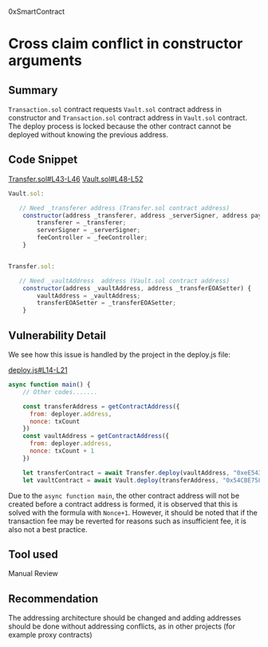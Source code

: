 0xSmartContract
# Cross claim conflict in constructor arguments

## Summary
`Transaction.sol`  contract requests ```Vault.sol``` contract address in constructor and ```Transaction.sol``` contract address in ```Vault.sol``` contract. The deploy process is locked because the other contract cannot be deployed without knowing the previous address.

## Code Snippet

[Transfer.sol#L43-L46](https://github.com/sherlock-audit/2022-09-harpie-0xSmartContract/blob/master/contracts/contracts/Transfer.sol#L43-L46)
[Vault.sol#L48-L52](https://github.com/sherlock-audit/2022-09-harpie-0xSmartContract/blob/master/contracts/contracts/Vault.sol#L48-L52)


```js
Vault.sol: 

   // Need _transferer address (Transfer.sol contract address)
    constructor(address _transferer, address _serverSigner, address payable _feeController) {
        transferer = _transferer;
        serverSigner = _serverSigner;
        feeController = _feeController;
    }


Transfer.sol: 

   // Need _vaultAddress  address (Vault.sol contract address)
    constructor(address _vaultAddress, address _transferEOASetter) {
        vaultAddress = _vaultAddress;
        transferEOASetter = _transferEOASetter;
    } 
```

## Vulnerability Detail

We see how this issue is handled by the project in the deploy.js file:

[deploy.js#L14-L21](https://github.com/sherlock-audit/2022-09-harpie-0xSmartContract/blob/master/contracts/scripts/deploy.js#L14-L21)

```js
async function main() {
    // Other codes.......

    const transferAddress = getContractAddress({
      from: deployer.address,
      nonce: txCount
    })
    const vaultAddress = getContractAddress({
      from: deployer.address,
      nonce: txCount + 1
    })

    let transferContract = await Transfer.deploy(vaultAddress, "0xeE5437fBc370aBf64BB8E855824B01485C497F49");
    let vaultContract = await Vault.deploy(transferAddress, "0x54CBE75825d6f937004e37dc863258C4f4AdDc58", "0x9ae1fE63a9150608DfBb644fdf144595244619C3");

```

Due to the ```async function main```, the other contract address will not be created before a contract address is formed, it is observed that this is solved with the formula with ```Nonce+1```. However, it should be noted that if the transaction fee may be reverted for reasons such as insufficient fee, it is also not a best practice.


## Tool used

Manual Review

## Recommendation
The addressing architecture should be changed and adding addresses should be done without addressing conflicts, as in other projects (for example proxy contracts)